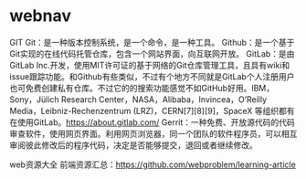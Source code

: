 # webnav
GIT
Git：是一种版本控制系统，是一个命令，是一种工具。
Github：是一个基于Git实现的在线代码托管仓库，包含一个网站界面，向互联网开放。
GitLab：是由GitLab Inc.开发，使用MIT许可证的基于网络的Git仓库管理工具，且具有wiki和issue跟踪功能。和Github有些类似，不过有个地方不同就是GitLab个人注册用户也可免费创建私有仓库。不过它的的搜索功能感觉不如GitHub好用。IBM，Sony，Jülich Research Center，NASA，Alibaba，Invincea，O’Reilly Media，Leibniz-Rechenzentrum (LRZ)，CERN[7][8][9]，SpaceX 等组织都有在使用GitLab。https://about.gitlab.com/
Gerrit：一种免费、开放源代码的代码审查软件，使用网页界面。利用网页浏览器，同一个团队的软件程序员，可以相互审阅彼此修改后的程序代码，决定是否能够提交，退回或者继续修改。



web资源大全
前端资源汇总：https://github.com/webproblem/learning-article
